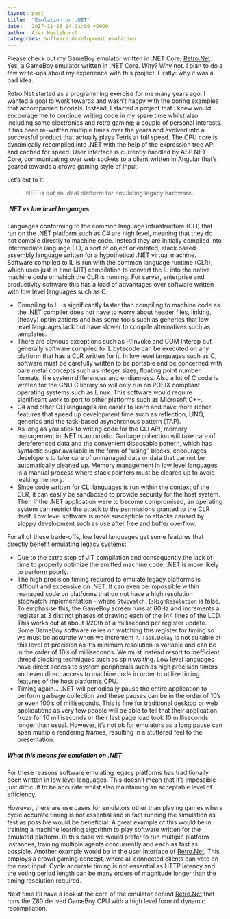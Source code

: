```yaml
---
layout: post
title:  "Emulation on .NET"
date:   2017-11-25 14:21:00 +0000
author: Alex Haslehurst
categories: software development emulation
---
```


Please check out my GameBoy emulator written in .NET Core; [Retro.Net](https://github.com/axle-h/Retro.Net). Yes, a GameBoy emulator written in .NET Core. *Why?* Why not.
I plan to do a few write-ups about my experience with this project. Firstly: why it was a bad idea.

<!--break-->

Retro.Net started as a programming exercise for me many years ago. I wanted a goal to work towards and wasn’t happy with the boring examples that accompanied tutorials. Instead, I started a project that I knew would encourage me to continue writing code in my spare time whilst also including some electronics and retro gaming; a couple of personal interests. It has been re-written multiple times over the years and evolved into a successful product that actually plays Tetris at full speed. The CPU core is dynamically recompiled into .NET with the help of the expression tree API and cached for speed. User interface is currently handled by ASP.NET Core, communicating over web sockets to a client written in Angular that’s geared towards a crowd gaming style of input. 

Let’s cut to it.
> .NET is *not* an ideal platform for emulating legacy hardware.

##### .NET vs low level languages

Languages conforming to the common language infrastructure (CLI) that run on the .NET platform such as C# are high level, meaning that they do not compile directly to machine code. Instead they are initially compiled into intermediate language (IL), a sort of object orientated, stack based assembly language written for a hypothetical .NET virtual machine. Software compiled to IL is run with the common language runtime (CLR), which uses just in time (JIT) compilation to convert the IL into the native machine code on which the CLR is running. For server, enterprise and productivity software this has a load of advantages over software written with low level languages such as C.

* Compiling to IL is significantly faster than compiling to machine code as the .NET compiler does not have to worry about header files, linking, (heavy) optimizations and has some tools such as generics that low level languages lack but have slower to compile alternatives such as templates.
* There are obvious exceptions such as P/Invoke and COM Interop but generally software compiled to IL bytecode can be executed on any platform that has a CLR written for it. In low level languages such as C, software must be carefully written to be portable and be concerned with bare metal concepts such as integer sizes, floating point number formats, file system differences and endianness. Also a lot of C code is written for the GNU C library so will only run on POSIX compliant operating systems such as Linux. This software would require significant work to port to other platforms such as Microsoft C++.
* C# and other CLI languages are easier to learn and have more richer features that speed up development time such as reflection, LINQ, generics and the task-based asynchronous pattern (TAP).
* As long as you stick to writing code for the CLI API, memory management in .NET is automatic. Garbage collection will take care of dereferenced data and the convenient disposable pattern, which has syntactic sugar available in the form of “using” blocks, encourages developers to take care of unmanaged data or data that cannot be automatically cleaned up. Memory management in low level languages is a manual process where stack pointers must be cleared up to avoid leaking memory.
* Since code written for CLI languages is run within the context of the CLR, it can easily be sandboxed to provide security for the host system. Then if the .NET application were to become compromised, an operating system can restrict the attack to the permissions granted to the CLR itself. Low level software is more susceptible to attacks caused by sloppy development such as use after free and buffer overflow.

For all of these trade-offs, low level languages get some features that directly benefit emulating legacy systems:

* Due to the extra step of JIT compilation and consequently the lack of time to properly optimize the emitted machine code, .NET is more likely to perform poorly.
* The high precision timing required to emulate legacy platforms is difficult and expensive on .NET. It can even be impossible within managed code on platforms that do not have a high resolution stopwatch implementation - where `Stopwatch.IsHighResolution` is false. To emphasise this, the GameBoy screen runs at 60Hz and increments a register at 3 distinct phases of drawing each of the 144 lines of the LCD. This works out at about 1/20th of a millisecond per register update. Some GameBoy software relies on watching this register for timing so we must be accurate when we increment it. `Task.Delay` is not suitable at this level of precision as it's minimum resolution is variable and can be in the order of 10’s of milliseconds. We must instead resort to inefficient thread blocking techniques such as spin waiting. Low level languages have direct access to system peripherals such as high precision timers and even direct access to machine code in order to utilize timing features of the host platform’s CPU.
* Timing again… .NET will periodically pause the entire application to perform garbage collection and these pauses can be in the order of 10’s or even 100’s of milliseconds. This is fine for traditional desktop or web applications as very few people will be able to tell that their application froze for 10 milliseconds or their last page load took 10 milliseconds longer than usual. However, it’s not ok for emulators as a long pause can span multiple rendering frames, resulting in a stuttered feel to the presentation.

##### What this means for emulation on .NET

For these reasons software emulating legacy platforms has traditionally been written in low level languages. This doesn’t mean that it’s impossible - just difficult to be accurate whilst also maintaining an acceptable level of efficiency.

However, there are use cases for emulators other than playing games where cycle accurate timing is not essential and in fact running the simulation as fast as possible would be beneficial. A great example of this would be in training a machine learning algorithm to play software written for the emulated platform. In this case we would prefer to run multiple platform instances, training multiple agents concurrently and each as fast as possible. Another example would be in the user interface of [Retro.Net](https://github.com/axle-h/Retro.Net). This employs a crowd gaming concept, where all connected clients can vote on the next input. Cycle accurate timing is not essential as HTTP latency and the voting period length can be many orders of magnitude longer than the timing resolution required.

Next time I’ll have a look at the core of the emulator behind [Retro.Net](https://github.com/axle-h/Retro.Net) that runs the Z80 derived GameBoy CPU with a high level form of dynamic recompilation.